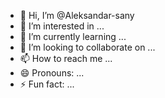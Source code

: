 - 👋 Hi, I’m @Aleksandar-sany
- 👀 I’m interested in ...
- 🌱 I’m currently learning ...
- 💞️ I’m looking to collaborate on ...
- 📫 How to reach me ...
- 😄 Pronouns: ...
- ⚡ Fun fact: ...

<!---
Aleksandar-sany/Aleksandar-sany is a ✨ special ✨ repository because its `README.md` (this file) appears on your GitHub profile.
You can click the Preview link to take a look at your changes.
--->
